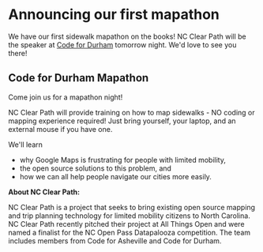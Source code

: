 # Announcing our first mapathon

We have our first sidewalk mapathon on the books! NC Clear Path will be the speaker at [Code for Durham](https://www.meetup.com/Triangle-Code-for-America/events/jrhtlpyxnbnc/) tomorrow night. We'd love to see you there!

## Code for Durham Mapathon

Come join us for a mapathon night!

NC Clear Path will provide training on how to map sidewalks - NO coding or mapping experience required! Just bring yourself, your laptop, and an external mouse if you have one.

We'll learn 
 - why Google Maps is frustrating for people with limited mobility, 
 - the open source solutions to this problem, and
 - how we can all help people navigate our cities more easily. 

**About NC Clear Path:**

NC Clear Path is a project that seeks to bring existing open source mapping and trip planning technology for limited mobility citizens to North Carolina. NC Clear Path recently pitched their project at All Things Open and were named a finalist for the NC Open Pass Datapalooza competition. The team includes members from Code for Asheville and Code for Durham.
